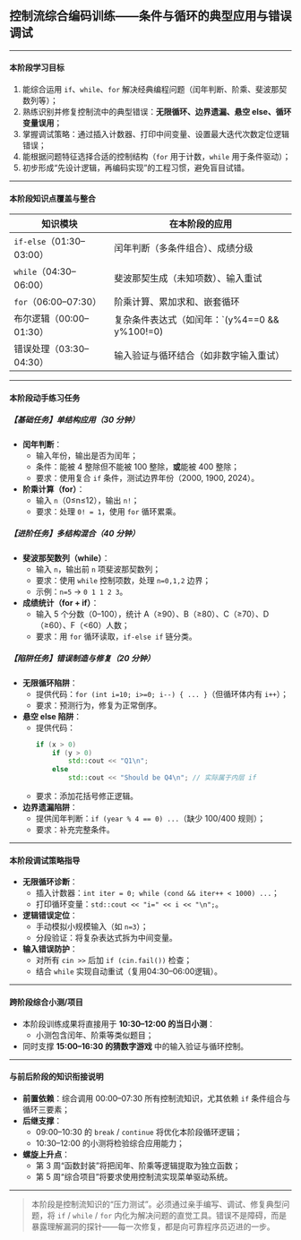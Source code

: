 ## **控制流综合编码训练——条件与循环的典型应用与错误调试**

---

#### **本阶段学习目标**  
1. 能综合运用 `if`、`while`、`for` 解决经典编程问题（闰年判断、阶乘、斐波那契数列等）；  
2. 熟练识别并修复控制流中的典型错误：**无限循环、边界遗漏、悬空 else、循环变量误用**；  
3. 掌握调试策略：通过插入计数器、打印中间变量、设置最大迭代次数定位逻辑错误；  
4. 能根据问题特征选择合适的控制结构（`for` 用于计数，`while` 用于条件驱动）；  
5. 初步形成“先设计逻辑，再编码实现”的工程习惯，避免盲目试错。

---

#### **本阶段知识点覆盖与整合**

| 知识模块 | 在本阶段的应用 |
|--------|--------------|
| `if-else`（01:30–03:00） | 闰年判断（多条件组合）、成绩分级 |
| `while`（04:30–06:00） | 斐波那契生成（未知项数）、输入重试 |
| `for`（06:00–07:30） | 阶乘计算、累加求和、嵌套循环 |
| 布尔逻辑（00:00–01:30） | 复杂条件表达式（如闰年：`(y%4==0 && y%100!=0) || y%400==0 `） |
| 错误处理（03:30–04:30） | 输入验证与循环结合（如非数字输入重试） |

---

#### **本阶段动手练习任务**

##### 【基础任务】单结构应用（30 分钟）
- **闰年判断**：  
  - 输入年份，输出是否为闰年；  
  - 条件：能被 4 整除但不能被 100 整除，**或**能被 400 整除；  
  - 要求：使用复合 `if` 条件，测试边界年份（2000, 1900, 2024）。
- **阶乘计算（for）**：  
  - 输入 `n`（0≤n≤12），输出 `n!`；  
  - 要求：处理 `0! = 1`，使用 `for` 循环累乘。

##### 【进阶任务】多结构混合（40 分钟）
- **斐波那契数列（while）**：  
  - 输入 `n`，输出前 `n` 项斐波那契数列；  
  - 要求：使用 `while` 控制项数，处理 `n=0,1,2` 边界；  
  - 示例：`n=5` → `0 1 1 2 3`。
- **成绩统计（for + if）**：  
  - 输入 5 个分数（0–100），统计 A（≥90）、B（≥80）、C（≥70）、D（≥60）、F（<60）人数；  
  - 要求：用 `for` 循环读取，`if-else if` 链分类。

##### 【陷阱任务】错误制造与修复（20 分钟）
- **无限循环陷阱**：  
  - 提供代码：`for (int i=10; i>=0; i--) { ... }`（但循环体内有 `i++`）；  
  - 要求：预测行为，修复为正常倒序。
- **悬空 else 陷阱**：  
  - 提供代码：
    ```cpp
    if (x > 0)
        if (y > 0)
            std::cout << "Q1\n";
        else
            std::cout << "Should be Q4\n"; // 实际属于内层 if
    ```
  - 要求：添加花括号修正逻辑。
- **边界遗漏陷阱**：  
  - 提供闰年判断：`if (year % 4 == 0) ...`（缺少 100/400 规则）；  
  - 要求：补充完整条件。

---

#### **本阶段调试策略指导**
- **无限循环诊断**：  
  - 插入计数器：`int iter = 0; while (cond && iter++ < 1000) ...`；  
  - 打印循环变量：`std::cout << "i=" << i << "\n";`。
- **逻辑错误定位**：  
  - 手动模拟小规模输入（如 `n=3`）；  
  - 分段验证：将复杂表达式拆为中间变量。
- **输入错误防护**：  
  - 对所有 `cin >>` 后加 `if (cin.fail())` 检查；  
  - 结合 `while` 实现自动重试（复用04:30–06:00逻辑）。

---

#### **跨阶段综合小测/项目**  
- 本阶段训练成果将直接用于 **10:30–12:00 的当日小测**：  
  - 小测包含闰年、阶乘等类似题目；  
- 同时支撑 **15:00–16:30 的猜数字游戏** 中的输入验证与循环控制。

---

#### **与前后阶段的知识衔接说明**

- **前置依赖**：综合调用 00:00–07:30 所有控制流知识，尤其依赖 `if` 条件组合与循环三要素；  
- **后继支撑**：  
  - 09:00–10:30 的 `break` / `continue` 将优化本阶段循环逻辑；  
  - 10:30–12:00 的小测将检验综合应用能力；  
- **螺旋上升点**：  
  - 第 3 周“函数封装”将把闰年、阶乘等逻辑提取为独立函数；  
  - 第 5 周“综合项目”将要求使用控制流实现菜单驱动系统。

--- 

> 本阶段是控制流知识的“压力测试”。必须通过亲手编写、调试、修复典型问题，将 `if` / `while` / `for` 内化为解决问题的直觉工具。错误不是障碍，而是暴露理解漏洞的探针——每一次修复，都是向可靠程序员迈进的一步。